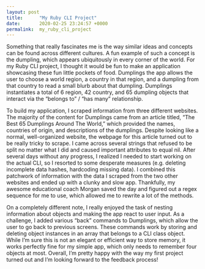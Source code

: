 ```yaml
---
layout: post
title:      "My Ruby CLI Project"
date:       2020-02-25 23:24:57 +0000
permalink:  my_ruby_cli_project
---
```



Something that really fascinates me is the way similar ideas and concepts can be found across different cultures. A fun example of such a concept is the dumpling, which appears ubiquitously in every corner of the world. For my Ruby CLI project, I thought it would be fun to make an application showcasing these fun little pockets of food. Dumplings the app allows the user to choose a world region, a country in that region, and a dumpling from that country to read a small blurb about that dumpling. Dumplings instantiates a total of 6 region, 42 country, and 65 dumpling objects that interact via the “belongs to” / “has many” relationship. 
	
To build my application, I scraped information from three different websites. The majority of the content for Dumplings came from an article titled, “The Best 65 Dumplings Around The World,” which provided the names, countries of origin, and descriptions of the dumplings. Despite looking like a normal, well-organized website, the webpage for this article turned out to be really tricky to scrape. I came across several strings that refused to be split no matter what I did and caused important attributes to equal nil. After several days without any progress, I realized I needed to start working on the actual CLI, so I resorted to some desperate measures (e.g. deleting incomplete data hashes, hardcoding missing data). I combined this patchwork of information with the data I scraped from the two other websites and ended up with a clunky and slow app. Thankfully, my awesome educational coach Morgan saved the day and figured out a regex sequence for me to use, which allowed me to rewrite a lot of the methods.

On a completely different note, I really enjoyed the task of nesting information about objects and making the app react to user input. As a challenge, I added various “back” commands to Dumplings, which allow the user to go back to previous screens. These commands work by storing and deleting object instances in an array that belongs to a CLI class object. While I’m sure this is not an elegant or efficient way to store memory, it works perfectly fine for my simple app, which only needs to remember four objects at most. Overall, I’m pretty happy with the way my first project turned out and I’m looking forward to the feedback process! 





